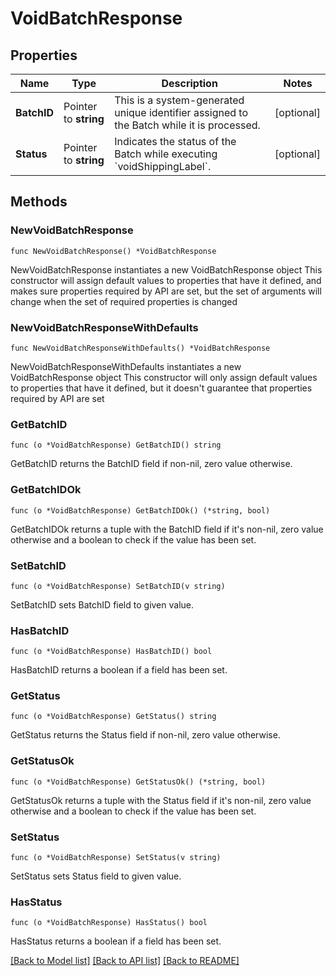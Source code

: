 # VoidBatchResponse

## Properties

Name | Type | Description | Notes
------------ | ------------- | ------------- | -------------
**BatchID** | Pointer to **string** | This is a system-generated unique identifier assigned to the Batch while it is processed. | [optional] 
**Status** | Pointer to **string** | Indicates the status of the Batch while executing &#x60;voidShippingLabel&#x60;. | [optional] 

## Methods

### NewVoidBatchResponse

`func NewVoidBatchResponse() *VoidBatchResponse`

NewVoidBatchResponse instantiates a new VoidBatchResponse object
This constructor will assign default values to properties that have it defined,
and makes sure properties required by API are set, but the set of arguments
will change when the set of required properties is changed

### NewVoidBatchResponseWithDefaults

`func NewVoidBatchResponseWithDefaults() *VoidBatchResponse`

NewVoidBatchResponseWithDefaults instantiates a new VoidBatchResponse object
This constructor will only assign default values to properties that have it defined,
but it doesn't guarantee that properties required by API are set

### GetBatchID

`func (o *VoidBatchResponse) GetBatchID() string`

GetBatchID returns the BatchID field if non-nil, zero value otherwise.

### GetBatchIDOk

`func (o *VoidBatchResponse) GetBatchIDOk() (*string, bool)`

GetBatchIDOk returns a tuple with the BatchID field if it's non-nil, zero value otherwise
and a boolean to check if the value has been set.

### SetBatchID

`func (o *VoidBatchResponse) SetBatchID(v string)`

SetBatchID sets BatchID field to given value.

### HasBatchID

`func (o *VoidBatchResponse) HasBatchID() bool`

HasBatchID returns a boolean if a field has been set.

### GetStatus

`func (o *VoidBatchResponse) GetStatus() string`

GetStatus returns the Status field if non-nil, zero value otherwise.

### GetStatusOk

`func (o *VoidBatchResponse) GetStatusOk() (*string, bool)`

GetStatusOk returns a tuple with the Status field if it's non-nil, zero value otherwise
and a boolean to check if the value has been set.

### SetStatus

`func (o *VoidBatchResponse) SetStatus(v string)`

SetStatus sets Status field to given value.

### HasStatus

`func (o *VoidBatchResponse) HasStatus() bool`

HasStatus returns a boolean if a field has been set.


[[Back to Model list]](../README.md#documentation-for-models) [[Back to API list]](../README.md#documentation-for-api-endpoints) [[Back to README]](../README.md)


